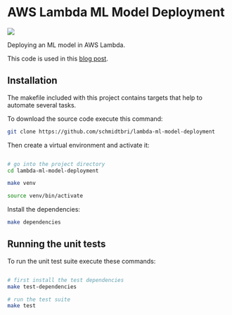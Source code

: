 # AWS Lambda ML Model Deployment

![](https://github.com/schmidtbri/lambda-ml-model-deployment/workflows/Push/badge.svg)


Deploying an ML model in AWS Lambda.

This code is used in this [blog post]().

## Installation 
The makefile included with this project contains targets that help to automate several tasks.

To download the source code execute this command:
```bash
git clone https://github.com/schmidtbri/lambda-ml-model-deployment
```
Then create a virtual environment and activate it:
```bash

# go into the project directory
cd lambda-ml-model-deployment

make venv

source venv/bin/activate
```

Install the dependencies:
```bash
make dependencies
```

## Running the unit tests
To run the unit test suite execute these commands:
```bash

# first install the test dependencies
make test-dependencies

# run the test suite
make test
```